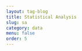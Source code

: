 ```yaml
---
layout: tag-blog
title: Statistical Analysis
slug: sa
category: data
menu: false
order: 5
---
```

